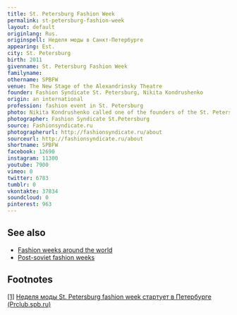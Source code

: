 ```yaml
---
title: St. Petersburg Fashion Week
permalink: st-petersburg-fashion-week
layout: default
originlang: Rus.
originspell: Неделя моды в Санкт-Петербурге
appearing: Est.
city: St. Petersburg
birth: 2011
givenname: St. Petersburg Fashion Week
familyname:
othername: SPBFW
venue: The New Stage of the Alexandrinsky Theatre
founder: Fashion Syndicate St. Petersburg, Nikita Kondrushenko
origin: an international
profession: fashion event in St. Petersburg
photo: Nikita Kondrushenko called one of the founders of the St. Petersburg glamor
photographer: Fashion Syndicate St.Petersburg
source: Fashionsyndicate.ru
photographerurl: http://fashionsyndicate.ru/about
sourceurl: http://fashionsyndicate.ru/about
shortname: SPBFW
facebook: 12690
instagram: 11300
youtube: 7900
vimeo: 0
twitter: 6783
tumblr: 0
vkontakte: 37834
soundcloud: 0
pinterest: 963
---
```


## See also

+ [Fashion weeks around the world](fashion-weeks-around-the-world)
+ [Post-soviet fashion weeks](post-soviet-fashion-weeks)

## Footnotes

[[1]](#a1) <span id="f1"></span> [Неделя моды St. Petersburg fashion week стартует в Петербурге (Prclub.spb.ru)](http://prclub.spb.ru/2018/10/18/st-petersburg-fashion-week/)
